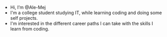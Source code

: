 -  Hi, I’m @Ale-Mej
- I'm a college student studying IT, while learning coding and doing some self projects. 
- I'm interested in the different career paths I can take with the skills I learn from coding.  
